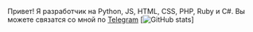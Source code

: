 Привет! Я разработчик на Python, JS, HTML, CSS, PHP, Ruby и C#.
Вы можете связатся со мной по [Telegram](https://t.me/aquamarine256)
[![GitHub stats](https://github-readme-stats.vercel.app/api?username=aquamarine256)]
